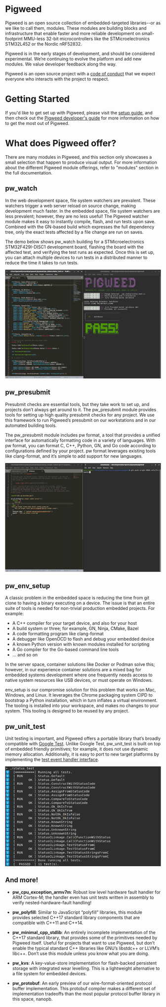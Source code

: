 # Pigweed

Pigweed is an open source collection of embedded-targeted libraries--or as we
like to call them, modules. These modules are building blocks and infrastructure
that enable faster and more reliable development on small-footprint MMU-less
32-bit microcontrollers like the STMicroelectronics STM32L452 or the Nordic
nRF52832.

Pigweed is in the early stages of development, and should be considered
experimental. We’re continuing to evolve the platform and add new modules. We
value developer feedback along the way.

Pigweed is an open source project with a [code of conduct](CODE_OF_CONDUCT.md)
that we expect everyone who interacts with the project to respect.

# Getting Started

If you'd like to get set up with Pigweed, please visit the
[setup guide](docs/setup.md), and then check out the
[Pigweed developer's guide](docs/developer_guide.md) for more information on how
to get the most out of Pigweed.

# What does Pigweed offer?

There are many modules in Pigweed, and this section only showcases a small
selection that happen to produce visual output. For more information about the
different Pigweed module offerings, refer to "modules" section in the full
documentation.

## pw_watch

In the web development space, file system watchers are prevalent. These watchers
trigger a web server reload on source change, making development much faster. In
the embedded space, file system watchers are less prevalent; however, they are
no less useful! The Pigweed watcher module makes it easy to instantly compile,
flash, and run tests upon save. Combined with the GN-based build which expresses
the full dependency tree, only the exact tests affected by a file change are run
on saves.

The demo below shows pw_watch building for a STMicroelectronics STM32F429I-DISC1
development board, flashing the board with the affected test, and verifying the
test runs as expected. Once this is set up, you can attach multiple devices to
run tests in a distributed manner to reduce the time it takes to run tests.

![pw watch running on-device tests](docs/images/pw_watch_on_device_demo.gif)

## pw_presubmit

Presubmit checks are essential tools, but they take work to set up, and projects
don’t always get around to it. The pw_presubmit module provides tools for
setting up high quality presubmit checks for any project. We use this framework
to run Pigweed’s presubmit on our workstations and in our automated building
tools.

The pw_presubmit module includes pw format, a tool that provides a unified
interface for automatically formatting code in a variety of languages. With pw
format, you can format C, C++, Python, GN, and Go code according to
configurations defined by your project. pw format leverages existing tools like
clang-format, and it’s simple to add support for new languages.

![pw presubmit demo](docs/images/pw_presubmit_demo.gif)

## pw_env_setup

A classic problem in the embedded space is reducing the time from git clone to
having a binary executing on a device. The issue is that an entire suite of
tools is needed for non-trivial production embedded projects. For example:

 - A C++ compiler for your target device, and also for your host
 - A build system or three; for example, GN, Ninja, CMake, Bazel
 - A code formatting program like clang-format
 - A debugger like OpenOCD to flash and debug your embedded device
 - A known Python version with known modules installed for scripting
 - A Go compiler for the Go-based command line tools
 - ... and so on

In the server space, container solutions like Docker or Podman solve this;
however, in our experience container solutions are a mixed bag for embedded
systems development where one frequently needs access to native system resources
like USB devices, or must operate on Windows.

env_setup is our compromise solution for this problem that works on Mac,
Windows, and Linux. It leverages the Chrome packaging system CIPD to bootstrap a
Python installation, which in turn inflates a virtual environment. The tooling
is installed into your workspace, and makes no changes to your system. This
tooling is designed to be reused by any project.


## pw_unit_test

Unit testing is important, and Pigweed offers a portable library that’s broadly
compatible with [Google Test](https://github.com/google/googletest). Unlike
Google Test, pw_unit_test is built on top of embedded friendly primitives; for
example, it does not use dynamic memory allocation. Additionally, it is easy to
port to new target platforms by implementing the
[test event handler interface](https://pigweed.googlesource.com/pigweed/pigweed/+/refs/heads/master/pw_unit_test/public/pw_unit_test/event_handler.h).

![pw_status test run natively on host](docs/images/pw_status_test.png)

## And more!

 - **pw_cpu_exception_armv7m**: Robust low level hardware fault handler for ARM
   Cortex-M; the handler even has unit tests written in assembly to verify
   nested-hardware-fault handling!

 - **pw_polyfill**: Similar to JavaScript “polyfill” libraries, this module
   provides selected C++17 standard library components that are compatible with
   C++11 and C++14.

 - **pw_minimal_cpp_stdlib**: An entirely incomplete implementation of the C++17
   standard library, that provides some of the primitives needed by Pigweed
   itself. Useful for projects that want to use Pigweed, but don’t enable the
   typical standard C++ libraries like GNU’s libstdc++ or LLVM’s libc++. Don’t
   use this module unless you know what you are doing.

 - **pw_kvs**: A key-value-store implementation for flash-backed persistent
   storage with integrated wear levelling. This is a lightweight alternative to
   a file system for embedded devices.

 - **pw_protobuf**: An early preview of our wire-format-oriented protocol buffer
   implementation. This protobuf compiler makes a different set of
   implementation tradeoffs than the most popular protocol buffer library in
   this space, nanopb.
